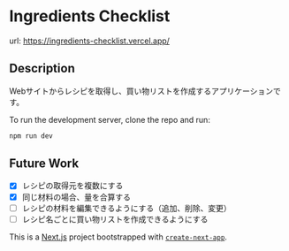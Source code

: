 # Ingredients Checklist

url: <https://ingredients-checklist.vercel.app/>

## Description

Webサイトからレシピを取得し、買い物リストを作成するアプリケーションです。

To run the development server, clone the repo and run:

```bash
npm run dev
```

## Future Work

- [x] レシピの取得元を複数にする
- [x] 同じ材料の場合、量を合算する
- [ ] レシピの材料を編集できるようにする（追加、削除、変更）
- [ ] レシピ名ごとに買い物リストを作成できるようにする

This is a [Next.js](https://nextjs.org/) project bootstrapped with [`create-next-app`](https://github.com/vercel/next.js/tree/canary/packages/create-next-app).
